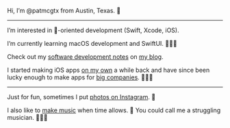 Hi, I’m @patmcgtx from Austin, Texas. 🌮

---

I’m interested in -oriented development (Swift, Xcode, iOS).

I’m currently learning macOS development and SwiftUI. 🧑🏻‍💻

Check out my [software development notes](https://patmcg.com/category/software-dev/) on [my blog](https://patmcg.com/).

I started making iOS apps [on my own](https://www.roundtripsoftware.com/news/) a while back and have since been lucky enough to make apps for [big companies](https://www.linkedin.com/in/patmcgtx/). 👨🏻‍🏭

---

Just for fun, sometimes I put [photos on Instagram](https://www.instagram.com/patmcgtx/). 📸

I also like to [make music](https://patmcg.com/category/songs/) when time allows. 🎸  You could call me a struggling musician. 🤷🏻‍♂️
